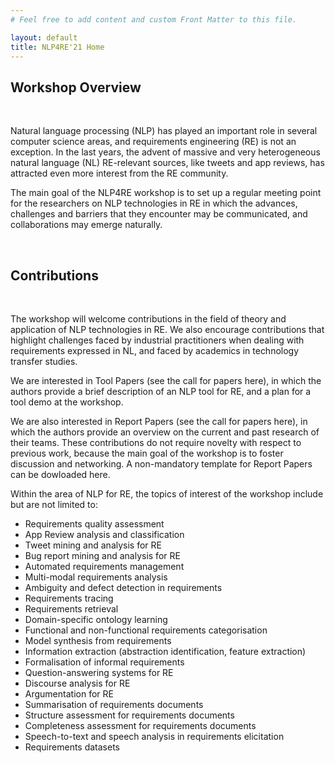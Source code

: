 ```yaml
---
# Feel free to add content and custom Front Matter to this file.

layout: default
title: NLP4RE'21 Home
---
```


## Workshop Overview

&nbsp;

Natural language processing (NLP) has played an important role in several computer science areas, and requirements engineering (RE) is not an exception. In the last years, the advent of massive and very heterogeneous natural language (NL) RE-relevant sources, like tweets and app reviews, has attracted even more interest from the RE community.

The main goal of the NLP4RE workshop is to set up a regular meeting point for the researchers on NLP technologies in RE in which the advances, challenges and barriers that they encounter may be communicated, and collaborations may emerge naturally.

&nbsp;

## Contributions

&nbsp;

The workshop will welcome contributions in the field of theory and application of NLP technologies in RE. We also encourage contributions that highlight challenges faced by industrial practitioners when dealing with requirements expressed in NL, and faced by academics in technology transfer studies.

We are interested in Tool Papers (see the call for papers here), in which the authors provide a brief description of an NLP tool for RE, and a plan for a tool demo at the workshop.

We are also interested in Report Papers (see the call for papers here), in which the authors provide an overview on the current and past research of their teams. These contributions do not require novelty with respect to previous work, because the main goal of the workshop is to foster discussion and networking. A non-mandatory template for Report Papers can be dowloaded here.

Within the area of NLP for RE, the topics of interest of the workshop include but are not limited to:

* Requirements quality assessment
* App Review analysis and classification
* Tweet mining and analysis for RE
* Bug report mining and analysis for RE
* Automated requirements management
* Multi-modal requirements analysis
* Ambiguity and defect detection in requirements
* Requirements tracing
* Requirements retrieval
* Domain-specific ontology learning
* Functional and non-functional requirements categorisation
* Model synthesis from requirements
* Information extraction (abstraction identification, feature extraction)
* Formalisation of informal requirements
* Question-answering systems for RE
* Discourse analysis for RE
* Argumentation for RE
* Summarisation of requirements documents
* Structure assessment for requirements documents
* Completeness assessment for requirements documents
* Speech-to-text and speech analysis in requirements elicitation
* Requirements datasets

